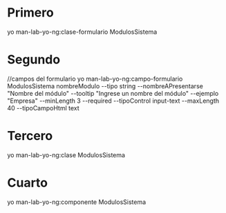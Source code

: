 # Primero
yo man-lab-yo-ng:clase-formulario ModulosSistema
# Segundo
//campos del formulario
yo man-lab-yo-ng:campo-formulario ModulosSistema nombreModulo --tipo string --nombreAPresentarse "Nombre del módulo" --tooltip "Ingrese un nombre del módulo" --ejemplo "Empresa" --minLength 3 --required --tipoControl input-text --maxLength 40 --tipoCampoHtml text
# Tercero

yo man-lab-yo-ng:clase ModulosSistema

# Cuarto 

yo man-lab-yo-ng:componente ModulosSistema
